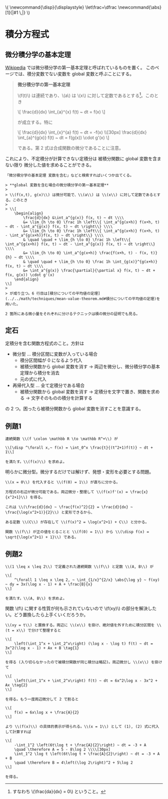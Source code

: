 \\(
    \newcommand{\disp}{\displaystyle}
    \let\frac=\dfrac
    \newcommand{\abs}[1]{|#1 \\,|}
\\)

# 積分方程式

## 微分積分学の基本定理

[Wikipedia](https://ja.wikipedia.org/wiki/微分積分学の基本定理#連続関数の不定積分が微分可能であること) では微分積分学の第一基本定理と呼ばれているものを置く。
このページでは、積分変数でない変数を global 変数と呼ぶことにする。

> **微分積分学の第一基本定理**
>
> \\(f(t)\\) は連続であり、\\(a\\) は \\(x\\) に対して定数であるとする[^1]。このとき
>
> \\[ \frac{d}{dx} \int_{a}^{x} f(t) ~ dt = f(x) \\]
>
> が成立する。特に
>
> \\[
>     \frac{d}{dx} \int_{x}^{a} f(t) ~ dt = -f(x) \\\\[30px]
>     \frac{d}{dx} \int_{a}^{g(x)} f(t) ~ dt = f(g(x)) \cdot g'(x)
> \\]
>
> である。第 2 式は合成関数の微分であることに注意。
>
> [^1]: すなわち \\(\frac{da}{dx} = 0\\) ということ。

これにより、不定積分が計算できない定積分は <uj>被積分関数に global 変数を含まない限り</uj> 微分した値を求めることができる。

```admonish title="被積分関数に global 変数を含む場合" collapsible=true
「微分積分学の基本定理 変数を含む」などと検索すればいくつか出てくる。

> **global 変数を含む場合の微分積分学の第一基本定理**
>
> \\(f(x,t), g(x)\\) は微分可能で、\\(a\\) は \\(x\\) に対して定数であるとする。このとき
>
> \\[
    \begin{align}
        \frac{d}{dx} &\int_a^{g(x)} f(x, t) ~ dt \\\\
        &= \lim_{h \to 0} \frac 1h \left\\{ \int_a^{g(x+h)} f(x+h, t) ~ dt - \int_a^{g(x)} f(x, t) ~ dt \right\\} \\\\
        &= \lim_{h \to 0} \frac 1h \left\\{ \int_a^{g(x+h)} f(x+h, t) - \int_a^{g(x+h)}f(x, t) ~ dt \right\\} \\\\
        & \quad \quad + \lim_{h \to 0} \frac 1h \left\\{ \int_a^{g(x+h)} f(x, t) ~ dt - \int_a^{g(x)} f(x, t) ~ dt \right\\} \\\\
        &= \lim_{h \to 0} \int_a^{g(x+h)} \frac{f(x+h, t) - f(x, t)}{h} ~ dt \\\\
        & \quad \quad + \lim_{h \to 0} \frac 1h \int_{g(x)}^{g(x+h)} f(x, t) ~ dt \\\\
        &= \int_a^{g(x)} \frac{\partial}{\partial x} f(x, t) ~ dt + f(x, g(x)) \cdot g'(x)
    \end{align}
\\]
> 
> が成り立つ。6 行目は[積分についての平均値の定理](../../math/techniques/mean-value-theorem.md#積分についての平均値の定理)を用いた。

2 箇所にある微小量をそれぞれに分けるテクニックは積の微分の証明でも見る。
```


## 定石

定積分を含む関数方程式のこと。方針は

+ 微分型 ... 積分区間に変数が入っている場合
    - 積分区間幅が 0 になるよう代入
    - 被積分関数から global 変数を消す → 両辺を微分し、微分積分学の基本定理から積分を消去
    - 元の式に代入
+ 再帰代入型 ... 全て定積分である場合
    - 被積分関数から global 変数を消す → 定積分を文字で置き、関数を求める → 文字そのものの積分を計算する

の 2 つ。困ったら被積分関数から global 変数を消すことを意識する。

## 例題1

```admonish question title="横浜国立大学・理系 2024年"
連続関数 \\(f \colon \mathbb R \to \mathbb R^+\\) が

\\[\disp ^\forall x,~ f(x) = \int_0^x \frac{t}{(t^2+1)f(t)} ~ dt + 1\\]

を満たす。\\(f(x)\\) を求めよ。
```

明らかに微分型。微分するだけでは解けず、発想・変形を必要とする問題。

```admonish success title="解答" collapsible=true
\\(x = 0\\) を代入すると \\(f(0) = 1\\) が直ちに分かる。

方程式の右辺が微分可能である。両辺微分・整理して \\(f(x)f'(x) = \frac{x}{x^2+1}\\) を得る。

これは \\(\frac{d}{dx} ~ \frac{f(x)^2}{2} = \frac{d}{dx} ~ \frac{\log(x^2+1)}{2}\\) と変形できるから、

ある定数 \\(C\\) が存在して \\(f(x)^2 = \log(x^2+1) + C\\) と分かる。

関数 \\(f\\) が正の値をとることと \\(f(0) = 1\\) から \\(\disp f(x) = \sqrt{\log(x^2+1) + 1}\\) である。
```


## 例題2

```admonish question title="東京工業大学 2019年"
\\(1 \leq x \leq 2\\) で定義された連続関数 \\(f\\) と定数 \\(A, B\\) が

\\[
    ^\forall 1 \leq x \leq 2, ~ \int_{1/x}^{2/x} \abs{\log y} ~ f(xy) ~ dy = 3x(\log x - 1) + A + \frac{B}{x}
\\]

を満たす。\\(A, B\\) を求めよ。
```

関数 \\(f\\) に関する性質が何も示されていないので \\(f(xy)\\) の部分を解決したい。どう置換したら上手くいくだろうか。

```admonish title="解答" collapsible=true
\\(xy = t\\) と置換する。両辺に \\(x\\) を掛け、絶対値を外すために積分区間を \\(t = x\\) で分けて整理すると

\\[
    \left(\int_1^x + \int_2^x\right) (\log x - \log t) f(t) ~ dt = 3x^2(\log x - 1) + Ax + B \tag{1}
\\]

を得る (入り切らなかったので被積分関数が同じ積分は略記)。両辺微分し \\(x\\) を掛けて

\\[
    \left(\int_1^x + \int_2^x\right) f(t) ~ dt = 6x^2\log x - 3x^2 + Ax \tag{2}
\\]

を得る。もう一度両辺微分して 2 で割ると

\\[
    f(x) = 6x\log x + \frac{A}{2}
\\]

より \\(f(x)\\) の具体的表示が得られる。\\(x = 1\\) として (1), (2) 式に代入して計算すれば

\\[
    -\int_1^2 \left(6t\log t + \frac{A}{2}\right) ~ dt = -3 + A
    \quad \therefore A = 5 - 8\log 2 \\\\[30px]
    \int_1^2 \log t \left(6t\log t + \frac{A}{2}\right) ~ dt = -3 + A + B
    \quad \therefore B = 4\left(\log 2\right)^2 + 5\log 2
\\]

を得る。
```
